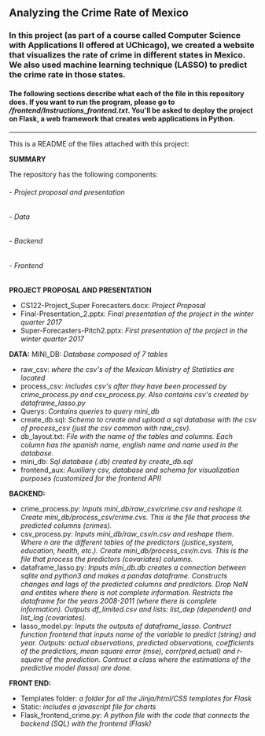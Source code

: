 ## Analyzing the Crime Rate of Mexico

### In this project (as part of a course called Computer Science with Applications II offered at UChicago), we created a website that visualizes the rate of crime in different states in Mexico. We also used machine learning technique (LASSO) to predict the crime rate in those states.

#### The following sections describe what each of the file in this repository does. If you want to run the program, please go to */frontend/Instructions_frontend.txt*. You'll be asked to deploy the project on Flask, a web framework that creates web applications in Python.

----------------------------------------------------------

This is a README of the files attached with this project:

**SUMMARY**

The repository has the following components:

###### - Project proposal and presentation
###### - Data 
###### - Backend
###### - Frontend


**PROJECT PROPOSAL AND PRESENTATION**
- CS122-Project_Super Forecasters.docx:
*Project Proposal*
- Final-Presentation_2.pptx:
*Final presentation of the project in the winter quarter 2017*
- Super-Forecasters-Pitch2.pptx:
*First presentation of the project in the winter quarter 2017*

**DATA:**
MINI_DB:
*Database composed of 7 tables*
- raw_csv:
*where the csv's of the Mexican Ministry of Statistics are located*
- process_csv: 
*includes csv's after they have been processed by crime_process.py and csv_process.py. Also contains csv's created by dataframe_lasso.py*
- Querys:
*Contains queries to query mini_db*
- create_db.sql:
*Schema to create and upload a sql database with the csv of process_csv (just the csv common with raw_csv).*
- db_layout.txt:
*File with the name of the tables and columns. Each column has the spanish name, english name and name used in the database.*
- mini_db:
*Sql database (.db) created by create_db.sql*
- frontend_aux:
*Auxiliary csv, database and schema for visualization purposes (customized for the frontend API)*

**BACKEND:**
- crime_process.py:
*Inputs mini_db/raw_csv/crime.csv and reshape it. Create mini_db/process_csv/crime.cvs. This is the file that process the predicted columns (crimes).*
- csv_process.py:
*Inputs mini_db/raw_csv/n.csv and reshape them. Where n are the different tables of the predictors (justice_system, education, health, etc.). Create mini_db/process_csv/n.cvs. This is the file that process the predictors (covariates) columns.*
- dataframe_lasso.py:
*Inputs mini_db.db creates a connection between sqlite and python3 and makes a pandas dataframe. Constructs changes and lags of the predicted columns and predictors. Drop NaN and entites where there is not complete information. Restricts the dataframe for the years 2008-2011 (where there is complete information). Outputs df_limited.csv and lists: list_dep (dependent) and list_lag (covariates).*
- lasso_model.py:
*Inputs the outputs of dataframe_lasso. 
Contruct function frontend that inputs name of the variable to predict (string) and year. Outputs: actual observations, predicted observations, coefficients of the predictiors, mean square error (mse), corr(pred,actual) and r-square of the prediction.
Contruct a class where the estimations of the predictive model (lasso) are done.*

**FRONT END:**
- Templates folder: *a folder for all the Jinja/html/CSS templates for Flask*
- Static: *includes a javascript file for charts*
- Flask_frontend_crime.py: *A python file with the code that connects the backend (SQL) with the frontend (Flask)*
